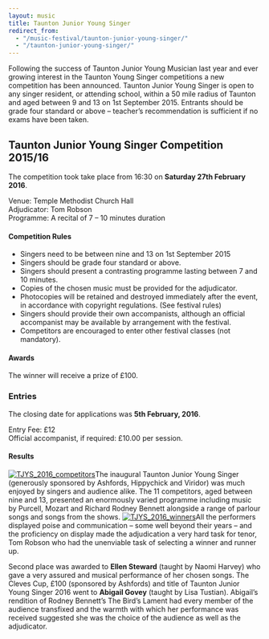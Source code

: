 ```yaml
---
layout: music
title: Taunton Junior Young Singer
redirect_from: 
  - "/music-festival/taunton-junior-young-singer/"
  - "/taunton-junior-young-singer/"
---
```


<p>Following the success of Taunton Junior Young Musician last year and ever growing interest in the Taunton Young Singer competitions a new competition has been announced. Taunton Junior Young Singer is open to any singer resident, or attending school, within a 50 mile radius of Taunton and aged between 9 and 13 on 1st September 2015. Entrants should be grade four standard or above – teacher’s recommendation is sufficient if no exams have been taken.</p>
<h2>Taunton Junior Young Singer Competition 2015/16</h2>
<p>The competition took take place from 16:30 on <strong>Saturday 27th February 2016</strong>.</p>
<p>Venue: Temple Methodist Church Hall<br />
Adjudicator: Tom Robson<br />
Programme: A recital of 7 &#8211; 10 minutes duration</p>
<h4>Competition Rules</h4>
<ul>
<li>Singers need to be between nine and 13 on 1st September 2015</li>
<li>Singers should be grade four standard or above.</li>
<li>Singers should present a contrasting programme lasting between 7 and 10 minutes.</li>
<li>Copies of the chosen music must be provided for the adjudicator.</li>
<li>Photocopies will be retained and destroyed immediately after the event, in accordance with copyright regulations. (See festival rules)</li>
<li>Singers should provide their own accompanists, although an official accompanist may be available by arrangement with the festival.</li>
<li>Competitors are encouraged to enter other festival classes (not mandatory). </li>
</ul>
<h4>Awards</h4>
<p>The winner will receive a prize of £100.</p>
<h3>Entries</h3>
<p>The closing date for applications was <strong>5th February, 2016</strong>.</p>
<p>Entry Fee: £12<br />
Official accompanist, if required:  £10.00 per session.</p>
<h4>Results</h4>
<p><a href="{{ '/wp-content/uploads/2015/10/TJYS_2016_competitors.png' | prepend: site.github.url }}" rel="attachment wp-att-1703" data-rel="lightbox-0" title=""><img src="{{ '/wp-content/uploads/2015/10/TJYS_2016_competitors-300x179.png' | prepend: site.github.url }}" alt="TJYS_2016_competitors" class="alignright size-medium wp-image-1703" /></a>The inaugural Taunton Junior Young Singer (generously sponsored by Ashfords, Hippychick and Viridor) was much enjoyed by singers and audience alike. The 11 competitors, aged between nine and 13, presented an enormously varied programme including music by Purcell, Mozart and Richard Rodney Bennett alongside a range of parlour songs and songs from the shows.  <a href="{{ '/wp-content/uploads/2015/10/TJYS_2016_winners.png' | prepend: site.github.url }}" rel="attachment wp-att-1704" data-rel="lightbox-1" title=""><img src="{{ '/wp-content/uploads/2015/10/TJYS_2016_winners-202x300.png' | prepend: site.github.url }}" alt="TJYS_2016_winners" class="alignleft size-medium wp-image-1704" /></a>All the performers displayed poise and communication – some well beyond their years &#8211; and the proficiency on display made the adjudication a very hard task for tenor, Tom Robson who had the unenviable task of selecting a winner and runner up. </p>
<p>Second place was awarded to <strong>Ellen Steward</strong> (taught by Naomi Harvey) who gave a very assured and musical performance of her chosen songs. The Cleves Cup, £100 (sponsored by Ashfords) and title of Taunton Junior Young Singer 2016 went to <strong>Abigail Govey</strong> (taught by Lisa Tustian). Abigail’s rendition of Rodney Bennett’s The Bird’s Lament had every member of the audience transfixed and the warmth with which her performance was received suggested she was the choice of the audience as well as the adjudicator.</p>